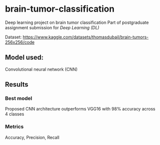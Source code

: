 # brain-tumor-classification
Deep learning project on brain tumor classification
Part of postgraduate assignment submission for _Deep Learning (DL)_  
  
Dataset: https://www.kaggle.com/datasets/thomasdubail/brain-tumors-256x256/code

## Model used: 
Convolutional neural network (CNN)

## Results
### Best model
Proposed CNN architecture outperforms VGG16 with 98% accuracy across 4 classes

### Metrics 
Accuracy, Precision, Recall
